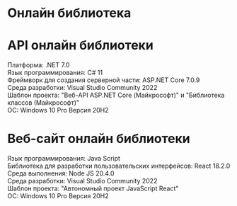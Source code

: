 # Онлайн библиотека

# API онлайн библиотеки

Платформа: .NET 7.0  
Язык программирования: C# 11  
Фреймворк для создания серверной части: ASP.NET Core 7.0.9  
Среда разработки: Visual Studio Community 2022  
Шаблон проекта: "Веб-API ASP.NET Core (Майкрософт)" и "Библиотека классов (Майкрософт)"  
ОС: Windows 10 Pro Версия 20H2  

# Веб-сайт онлайн библиотеки

Язык программирования: Java Script  
Библиотека для разработки пользовательских интерфейсов: React 18.2.0  
Среда выполнения: Node JS 20.4.0  
Среда разработки: Visual Studio Community 2022  
Шаблон проекта: "Автономный проект JavaScript React"  
ОС: Windows 10 Pro Версия 20H2  

